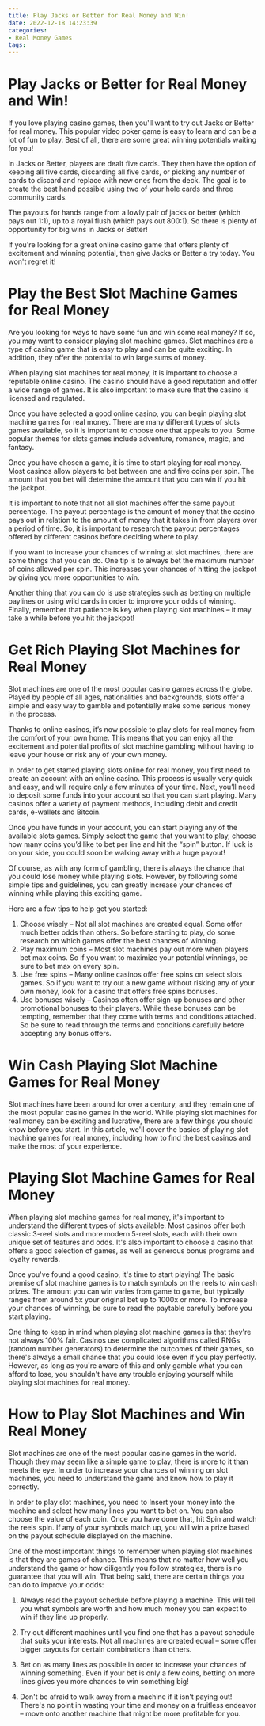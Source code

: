 ```yaml
---
title: Play Jacks or Better for Real Money and Win!
date: 2022-12-18 14:23:39
categories:
- Real Money Games
tags:
---
```



#  Play Jacks or Better for Real Money and Win!

If you love playing casino games, then you'll want to try out Jacks or Better for real money. This popular video poker game is easy to learn and can be a lot of fun to play. Best of all, there are some great winning potentials waiting for you!

In Jacks or Better, players are dealt five cards. They then have the option of keeping all five cards, discarding all five cards, or picking any number of cards to discard and replace with new ones from the deck. The goal is to create the best hand possible using two of your hole cards and three community cards.

The payouts for hands range from a lowly pair of jacks or better (which pays out 1:1), up to a royal flush (which pays out 800:1). So there is plenty of opportunity for big wins in Jacks or Better!

If you're looking for a great online casino game that offers plenty of excitement and winning potential, then give Jacks or Better a try today. You won't regret it!

#  Play the Best Slot Machine Games for Real Money 

Are you looking for ways to have some fun and win some real money? If so, you may want to consider playing slot machine games. Slot machines are a type of casino game that is easy to play and can be quite exciting. In addition, they offer the potential to win large sums of money.

When playing slot machines for real money, it is important to choose a reputable online casino. The casino should have a good reputation and offer a wide range of games. It is also important to make sure that the casino is licensed and regulated.

Once you have selected a good online casino, you can begin playing slot machine games for real money. There are many different types of slots games available, so it is important to choose one that appeals to you. Some popular themes for slots games include adventure, romance, magic, and fantasy.

Once you have chosen a game, it is time to start playing for real money. Most casinos allow players to bet between one and five coins per spin. The amount that you bet will determine the amount that you can win if you hit the jackpot.

It is important to note that not all slot machines offer the same payout percentage. The payout percentage is the amount of money that the casino pays out in relation to the amount of money that it takes in from players over a period of time. So, it is important to research the payout percentages offered by different casinos before deciding where to play.

If you want to increase your chances of winning at slot machines, there are some things that you can do. One tip is to always bet the maximum number of coins allowed per spin. This increases your chances of hitting the jackpot by giving you more opportunities to win.

Another thing that you can do is use strategies such as betting on multiple paylines or using wild cards in order to improve your odds of winning. Finally, remember that patience is key when playing slot machines – it may take a while before you hit the jackpot!

#  Get Rich Playing Slot Machines for Real Money 

Slot machines are one of the most popular casino games across the globe. Played by people of all ages, nationalities and backgrounds, slots offer a simple and easy way to gamble and potentially make some serious money in the process.

Thanks to online casinos, it’s now possible to play slots for real money from the comfort of your own home. This means that you can enjoy all the excitement and potential profits of slot machine gambling without having to leave your house or risk any of your own money.

In order to get started playing slots online for real money, you first need to create an account with an online casino. This process is usually very quick and easy, and will require only a few minutes of your time. Next, you’ll need to deposit some funds into your account so that you can start playing. Many casinos offer a variety of payment methods, including debit and credit cards, e-wallets and Bitcoin.

Once you have funds in your account, you can start playing any of the available slots games. Simply select the game that you want to play, choose how many coins you’d like to bet per line and hit the “spin” button. If luck is on your side, you could soon be walking away with a huge payout!

Of course, as with any form of gambling, there is always the chance that you could lose money while playing slots. However, by following some simple tips and guidelines, you can greatly increase your chances of winning while playing this exciting game.

Here are a few tips to help get you started:

1) Choose wisely – Not all slot machines are created equal. Some offer much better odds than others. So before starting to play, do some research on which games offer the best chances of winning.
2) Play maximum coins – Most slot machines pay out more when players bet max coins. So if you want to maximize your potential winnings, be sure to bet max on every spin.
3) Use free spins – Many online casinos offer free spins on select slots games. So if you want to try out a new game without risking any of your own money, look for a casino that offers free spins bonuses.
4) Use bonuses wisely – Casinos often offer sign-up bonuses and other promotional bonuses to their players. While these bonuses can be tempting, remember that they come with terms and conditions attached. So be sure to read through the terms and conditions carefully before accepting any bonus offers.

#  Win Cash Playing Slot Machine Games for Real Money 
Slot machines have been around for over a century, and they remain one of the most popular casino games in the world. While playing slot machines for real money can be exciting and lucrative, there are a few things you should know before you start. In this article, we'll cover the basics of playing slot machine games for real money, including how to find the best casinos and make the most of your experience.

# Playing Slot Machine Games for Real Money
When playing slot machine games for real money, it's important to understand the different types of slots available. Most casinos offer both classic 3-reel slots and more modern 5-reel slots, each with their own unique set of features and odds. It's also important to choose a casino that offers a good selection of games, as well as generous bonus programs and loyalty rewards.

Once you've found a good casino, it's time to start playing! The basic premise of slot machine games is to match symbols on the reels to win cash prizes. The amount you can win varies from game to game, but typically ranges from around 5x your original bet up to 1000x or more. To increase your chances of winning, be sure to read the paytable carefully before you start playing.

One thing to keep in mind when playing slot machine games is that they're not always 100% fair. Casinos use complicated algorithms called RNGs (random number generators) to determine the outcomes of their games, so there's always a small chance that you could lose even if you play perfectly. However, as long as you're aware of this and only gamble what you can afford to lose, you shouldn't have any trouble enjoying yourself while playing slot machines for real money.

#  How to Play Slot Machines and Win Real Money

Slot machines are one of the most popular casino games in the world. Though they may seem like a simple game to play, there is more to it than meets the eye. In order to increase your chances of winning on slot machines, you need to understand the game and know how to play it correctly.

In order to play slot machines, you need to Insert your money into the machine and select how many lines you want to bet on. You can also choose the value of each coin. Once you have done that, hit Spin and watch the reels spin. If any of your symbols match up, you will win a prize based on the payout schedule displayed on the machine.

One of the most important things to remember when playing slot machines is that they are games of chance. This means that no matter how well you understand the game or how diligently you follow strategies, there is no guarantee that you will win. That being said, there are certain things you can do to improve your odds:

1. Always read the payout schedule before playing a machine. This will tell you what symbols are worth and how much money you can expect to win if they line up properly.

2. Try out different machines until you find one that has a payout schedule that suits your interests. Not all machines are created equal – some offer bigger payouts for certain combinations than others.

3. Bet on as many lines as possible in order to increase your chances of winning something. Even if your bet is only a few coins, betting on more lines gives you more chances to win something big!

4. Don't be afraid to walk away from a machine if it isn't paying out! There's no point in wasting your time and money on a fruitless endeavor – move onto another machine that might be more profitable for you.